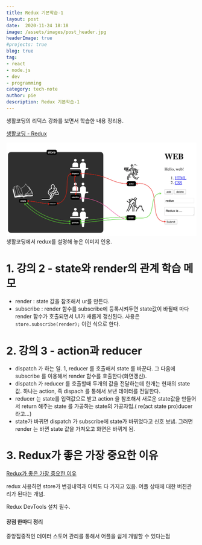 ```yaml
---
title: Redux 기본학습-1
layout: post
date:  2020-11-24 18:18
image: /assets/images/post_header.jpg
headerImage: true
#projects: true
blog: true
tag:
- react
- node.js
- dev
- programming
category: tech-note
author: pie
description: Redux 기본학습-1
---
```


생활코딩의 리덕스 강좌를 보면서 학습한 내용 정리용.

[생활코딩 - Redux](https://opentutorials.org/module/4078)

![0079-001.png](/assets/images/post/0079-001.png)
생활코딩에서 redux를 설명해 놓은 이미지 인용.

# 1. 강의 2 - state와 render의 관계 학습 메모
- render : state 값을 참조해서 ur를 만든다.
- subscribe : render 함수를 subscribe에 등록시켜두면 state값이 바뀔때 마다 render 함수가 호출되면서 UI가 새롭게 갱신된다. 사용은 `store.subscribe(render);` 이런 식으로 한다.

# 2. 강의 3 - action과 reducer
- dispatch 가 하는 일. 1, reducer 를 호출해서 state 를 바꾼다. 그 다음에 subscribe 를 이용해서 render 함수를 호출한다(화면갱신).
- dispatch 가 reducer 를 호출할때 두개의 값을 전달하는데 한개는 현재의 state값. 하나는 action, 즉 dispach 를 통해서 보낸 데이터를 전달한다.
- reducer 는 state를 입력값으로 받고 action 을 참조해서 새로운 state값을 만들어서 return 해주는 state 를 가공하는 state의 가공자임.( re(act state pro)ducer 라고...)
- state가 바뀌면 dispatch 가 subscribe에 state가 바뀌었다고 신호 보냄. 그러면 render 는 바뀐 state 값을 가져오고 화면은 바뀌게 됨.

# 3. Redux가 좋은 가장 중요한 이유

[Redux가 좋은 가장 중요한 이유](https://opentutorials.org/module/4078/24936)

redux 사용하면 store가 변경내역과 이력도 다 가지고 있음. 어플 상태에 대한 버젼관리가 된다는 개념.

Redux DevTools 설치 필수.

#### 장점 한마디 정리
중앙집중적인 데이터 스토어 관리를 통해서 어플을 쉽게 개발할 수 있다는점





